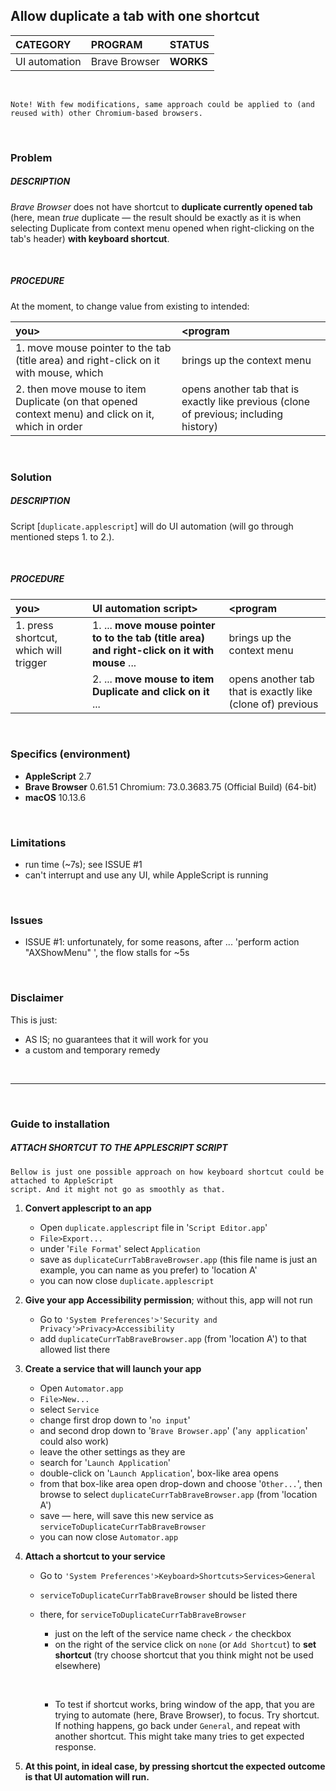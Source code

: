 ## Allow duplicate a tab with one shortcut


| CATEGORY 		| PROGRAM | STATUS 	 |
| :------------ | :--------------| :---------|
| UI automation | Brave Browser  | **WORKS** |


&nbsp;

```
Note! With few modifications, same approach could be applied to (and reused with) other Chromium-based browsers.
```

&nbsp;

### Problem

##### DESCRIPTION

*Brave Browser* does not have shortcut to **duplicate currently opened tab** (here, mean *true* duplicate — the result should be exactly as it is when selecting Duplicate from context menu opened when right-clicking on the tab's header) **with keyboard shortcut**.

&nbsp;

##### PROCEDURE

At the moment, to change value from existing to intended: 

| you> | <program |
| :------------ | :--------------| 
| 1. move mouse pointer to the tab (title area) and right-click on it with mouse, which | brings up the context menu |
| 2. then move mouse to item Duplicate (on that opened context menu) and click on it, which in order | opens another tab that is exactly like previous (clone of previous; including history) |

&nbsp;

### Solution

##### DESCRIPTION

Script [`duplicate.applescript`] will do UI automation (will go through mentioned steps 1. to 2.).

&nbsp;

##### PROCEDURE

| you> | UI automation script> | <program | 
| :------------ | :--------------| :--------------|  
| 1. press shortcut, which will trigger | 1. ... **move mouse pointer to to the tab (title area) and right-click on it with mouse** ... | brings up the context menu |
|| 2. ... **move mouse to item Duplicate and click on it** ... | opens another tab that is exactly like (clone of) previous | 

&nbsp;

### Specifics (environment)

- **AppleScript** 2.7
- **Brave Browser** 0.61.51 Chromium: 73.0.3683.75 (Official Build) (64-bit)
- **macOS** 10.13.6

&nbsp;

### Limitations

- run time (~7s); see ISSUE #1
- can't interrupt and use any UI, while AppleScript is running

&nbsp;

### Issues

- ISSUE #1: unfortunately, for some reasons, after ... 'perform action "AXShowMenu" ', the flow stalls for ~5s

&nbsp;

### Disclaimer

This is just:
 
- AS IS; no guarantees that it will work for you
- a custom and temporary remedy

&nbsp;

---

&nbsp;

### Guide to installation 
##### ATTACH SHORTCUT TO THE APPLESCRIPT SCRIPT

```
Bellow is just one possible approach on how keyboard shortcut could be attached to AppleScript 
script. And it might not go as smoothly as that.
```

1. **Convert applescript to an app**
    * Open `duplicate.applescript` file in '`Script Editor.app`' 
    * `File>Export...`
    * under '`File Format`' select `Application`
    * save as `duplicateCurrTabBraveBrowser.app` (this file name is just an example, you can name as you prefer) to 'location A'
    * you can now close `duplicate.applescript`
      &nbsp;
      
2. **Give your app Accessibility permission**; without this, app will not run
    * Go to `'System Preferences'>'Security and Privacy'>Privacy>Accessibility`
    * add `duplicateCurrTabBraveBrowser.app` (from 'location A') to that allowed list there
      &nbsp;
      
3. **Create a service that will launch your app**
    * Open `Automator.app`
    * `File>New...`
    * select `Service`
    * change first drop down to '`no input`'
    * and second drop down to '`Brave Browser.app`' ('`any application`' could also work)
    * leave the other settings as they are
    * search for '`Launch Application`'
    * double-click on '`Launch Application`', box-like area opens
    * from that box-like area open drop-down and choose '`Other...`', then browse to select `duplicateCurrTabBraveBrowser.app` (from 'location A')
    * save — here, will save this new service as `serviceToDuplicateCurrTabBraveBrowser`
    * you can now close `Automator.app`
      &nbsp;
      
4. **Attach a shortcut to your service**
    * Go to `'System Preferences'>Keyboard>Shortcuts>Services>General`
    * `serviceToDuplicateCurrTabBraveBrowser` should be listed there
    * there, for `serviceToDuplicateCurrTabBraveBrowser`
      * just on the left of the service name check `✓` the checkbox
      * on the right of the service click on `none` (or `Add Shortcut`) to **set shortcut** (try choose shortcut that you think might not be used elsewhere)

      &nbsp;
  
      * To test if shortcut works, bring window of the app, that you are trying to automate (here, Brave Browser), to focus. Try shortcut. If nothing happens, go back under `General`, and repeat with another shortcut. This might take many tries to get expected response.
      &nbsp;
      
5. **At this point, in ideal case, by pressing shortcut the expected outcome is that UI automation will run.**

      &nbsp;

